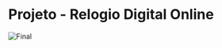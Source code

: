 # Projeto - Relogio Digital Online
![Final](https://user-images.githubusercontent.com/15660078/191342873-beb351d5-e7e8-49bb-9b97-5364571459c6.png)
